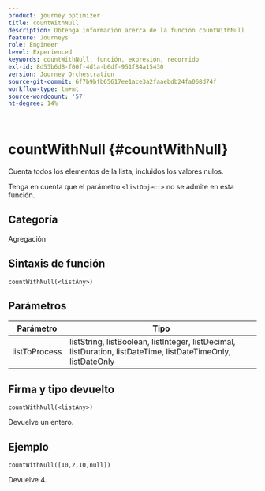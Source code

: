 ```yaml
---
product: journey optimizer
title: countWithNull
description: Obtenga información acerca de la función countWithNull
feature: Journeys
role: Engineer
level: Experienced
keywords: countWithNull, función, expresión, recorrido
exl-id: 8d53b6d8-f00f-4d1a-b6df-951f84a15430
version: Journey Orchestration
source-git-commit: 6f7b9bfb65617ee1ace3a2faaebdb24fa068d74f
workflow-type: tm+mt
source-wordcount: '57'
ht-degree: 14%

---
```


# countWithNull {#countWithNull}

Cuenta todos los elementos de la lista, incluidos los valores nulos.

Tenga en cuenta que el parámetro `<listObject>` no se admite en esta función.

## Categoría

Agregación

## Sintaxis de función

`countWithNull(<listAny>)`

## Parámetros

| Parámetro | Tipo |
|-----------|------------------|
| listToProcess | listString, listBoolean, listInteger, listDecimal, listDuration, listDateTime, listDateTimeOnly, listDateOnly |

## Firma y tipo devuelto

`countWithNull(<listAny>)`

Devuelve un entero.

## Ejemplo

`countWithNull([10,2,10,null])`

Devuelve 4.
